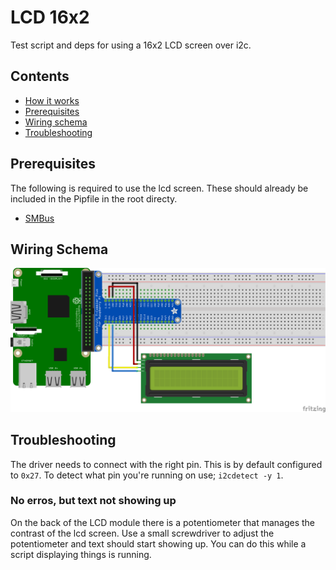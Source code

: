 # LCD 16x2
Test script and deps for using a 16x2 LCD screen over i2c.

## Contents
 - [How it works](#how-it-works)
 - [Prerequisites](#prerequisites)
 - [Wiring schema](#wiring-schema)
 - [Troubleshooting](#troubleshooting)

## Prerequisites
The following is required to use the lcd screen. These should already be included in the Pipfile in the root directy.
 - [SMBus](https://pypi.org/project/smbus2/)

## Wiring Schema
![LCD Base Schema](./LCD_BaseSchema.png)

## Troubleshooting
The driver needs to connect with the right pin. This is by default configured to `0x27`.
To detect what pin you're running on use; `i2cdetect -y 1`.

### No erros, but text not showing up
On the back of the LCD module there is a potentiometer that manages the contrast of the lcd screen. Use a small screwdriver to adjust the potentiometer and text should start showing up. You can do this while a script displaying things is running.
